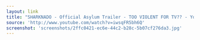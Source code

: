 ```yaml
---
layout: link
title: "SHARKNADO - Official Asylum Trailer - TOO VIOLENT FOR TV?? - YouTube"
source: 'http://www.youtube.com/watch?v=iwsqFR5bh6Q'
screenshot: 'screenshots/2ffc0421-ec6e-44c2-b28c-5b07cf276da3.jpg'
---
```


